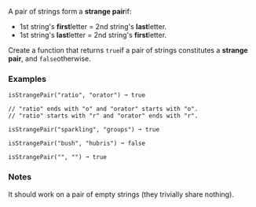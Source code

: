 A pair of strings form a **strange pair**if:

*   1st string's **first**letter = 2nd string's **last**letter.
*   1st string's **last**letter = 2nd string's **first**letter.

Create a function that returns `true`if a pair of strings constitutes a **strange pair**, and `false`otherwise.


### Examples ###
    isStrangePair("ratio", "orator") ➞ true

    // "ratio" ends with "o" and "orator" starts with "o".
    // "ratio" starts with "r" and "orator" ends with "r".

    isStrangePair("sparkling", "groups") ➞ true

    isStrangePair("bush", "hubris") ➞ false

    isStrangePair("", "") ➞ true


### Notes ###
It should work on a pair of empty strings (they trivially share nothing).
